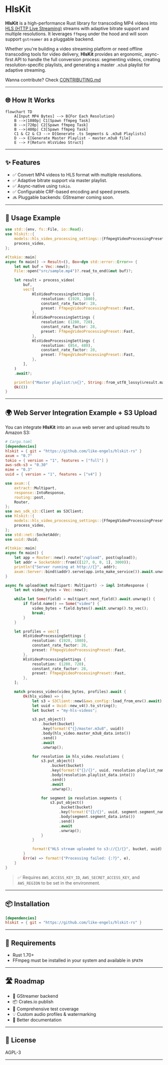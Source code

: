# HlsKit

**HlsKit** is a high-performance Rust library for transcoding MP4 videos into [HLS (HTTP Live Streaming)](https://developer.apple.com/streaming/) streams with adaptive bitrate support and multiple resolutions. It leverages `ffmpeg` under the hood and will soon support `gstreamer` as a pluggable backend.

Whether you're building a video streaming platform or need offline transcoding tools for video delivery, **HlsKit** provides an ergonomic, async-first API to handle the full conversion process: segmenting videos, creating resolution-specific playlists, and generating a master `.m3u8` playlist for adaptive streaming.

Wanna contribute? Check [CONTRIBUTING.md](./CONTRIBUTING.md)

---

## 🌐 How It Works

```mermaid
flowchart TD
    A[Input MP4 Bytes] --> B{For Each Resolution}
    B -->|1080p| C1[Spawn ffmpeg Task]
    B -->|720p| C2[Spawn ffmpeg Task]
    B -->|480p| C3[Spawn ffmpeg Task]
    C1 & C2 & C3 --> D[Generate .ts Segments & .m3u8 Playlists]
    D --> E[Generate Master Playlist - master.m3u8 file]
    E --> F[Return HlsVideo Struct]
```

---

## ✨ Features

- ✅ Convert MP4 videos to HLS format with multiple resolutions.
- ✅ Adaptive bitrate support via master playlist.
- ✅ Async-native using `tokio`.
- ✅ Configurable CRF-based encoding and speed presets.
- 🔜 Pluggable backends: GStreamer coming soon.

---

## 🚀 Usage Example

```rust
use std::{env, fs::File, io::Read};
use hlskit::{
    models::hls_video_processing_settings::{FfmpegVideoProcessingPreset, HlsVideoProcessingSettings},
    process_video,
};

#[tokio::main]
async fn main() -> Result<(), Box<dyn std::error::Error>> {
    let mut buf = Vec::new();
    File::open("src/sample.mp4")?.read_to_end(&mut buf)?;

    let result = process_video(
        buf,
        vec![
            HlsVideoProcessingSettings {
                resolution: (1920, 1080),
                constant_rate_factor: 28,
                preset: FfmpegVideoProcessingPreset::Fast,
            },
            HlsVideoProcessingSettings {
                resolution: (1280, 720),
                constant_rate_factor: 28,
                preset: FfmpegVideoProcessingPreset::Fast,
            },
            HlsVideoProcessingSettings {
                resolution: (854, 480),
                constant_rate_factor: 28,
                preset: FfmpegVideoProcessingPreset::Fast,
            },
        ],
    )
    .await?;

    println!("Master playlist:\n{}", String::from_utf8_lossy(&result.master_m3u8_data));
    Ok(())
}
```

---

## 🌍 Web Server Integration Example + S3 Upload

You can integrate **HlsKit** into an `axum` web server and upload results to Amazon S3:

```toml
# Cargo.toml
[dependencies]
hlskit = { git = "https://github.com/like-engels/hlskit-rs" }
axum = "0.7"
tokio = { version = "1", features = ["full"] }
aws-sdk-s3 = "0.30"
mime = "0.3"
uuid = { version = "1", features = ["v4"] }
```

```rust
use axum::{
    extract::Multipart,
    response::IntoResponse,
    routing::post,
    Router,
};
use aws_sdk_s3::Client as S3Client;
use hlskit::{
    models::hls_video_processing_settings::{FfmpegVideoProcessingPreset, HlsVideoProcessingSettings},
    process_video,
};
use std::net::SocketAddr;
use uuid::Uuid;

#[tokio::main]
async fn main() {
    let app = Router::new().route("/upload", post(upload));
    let addr = SocketAddr::from(([127, 0, 0, 1], 3000));
    println!("Server running at http://{}", addr);
    axum::Server::bind(&addr).serve(app.into_make_service()).await.unwrap();
}

async fn upload(mut multipart: Multipart) -> impl IntoResponse {
    let mut video_bytes = Vec::new();

    while let Some(field) = multipart.next_field().await.unwrap() {
        if field.name() == Some("video") {
            video_bytes = field.bytes().await.unwrap().to_vec();
            break;
        }
    }

    let profiles = vec![
        HlsVideoProcessingSettings {
            resolution: (1920, 1080),
            constant_rate_factor: 28,
            preset: FfmpegVideoProcessingPreset::Fast,
        },
        HlsVideoProcessingSettings {
            resolution: (1280, 720),
            constant_rate_factor: 28,
            preset: FfmpegVideoProcessingPreset::Fast,
        },
    ];

    match process_video(video_bytes, profiles).await {
        Ok(hls_video) => {
            let s3 = S3Client::new(&aws_config::load_from_env().await);
            let uuid = Uuid::new_v4().to_string();
            let bucket = "my-hls-videos";

            s3.put_object()
                .bucket(bucket)
                .key(format!("{}/master.m3u8", uuid))
                .body(hls_video.master_m3u8_data.into())
                .send()
                .await
                .unwrap();

            for resolution in hls_video.resolutions {
                s3.put_object()
                    .bucket(bucket)
                    .key(format!("{}/{}", uuid, resolution.playlist_name))
                    .body(resolution.playlist_data.into())
                    .send()
                    .await
                    .unwrap();

                for segment in resolution.segments {
                    s3.put_object()
                        .bucket(bucket)
                        .key(format!("{}/{}", uuid, segment.segment_name))
                        .body(segment.segment_data.into())
                        .send()
                        .await
                        .unwrap();
                }
            }

            format!("HLS stream uploaded to s3://{}/{}", bucket, uuid)
        }
        Err(e) => format!("Processing failed: {:?}", e),
    }
}
```

> ✅ Requires `AWS_ACCESS_KEY_ID`, `AWS_SECRET_ACCESS_KEY`, and `AWS_REGION` to be set in the environment.

---

## 📦 Installation

```toml
[dependencies]
hlskit = { git = "https://github.com/like-engels/hlskit-rs" }
```

---

## 📌 Requirements

- Rust 1.70+
- FFmpeg must be installed in your system and available in `$PATH`

---

## 🛣️ Roadmap

- 🔄 GStreamer backend
- 📦 Crates.io publish
- 🧪 Comprehensive test coverage
- 💡 Custom audio profiles & watermarking
- 📄 Better documentation

---

## 🪪 License

AGPL-3

---
